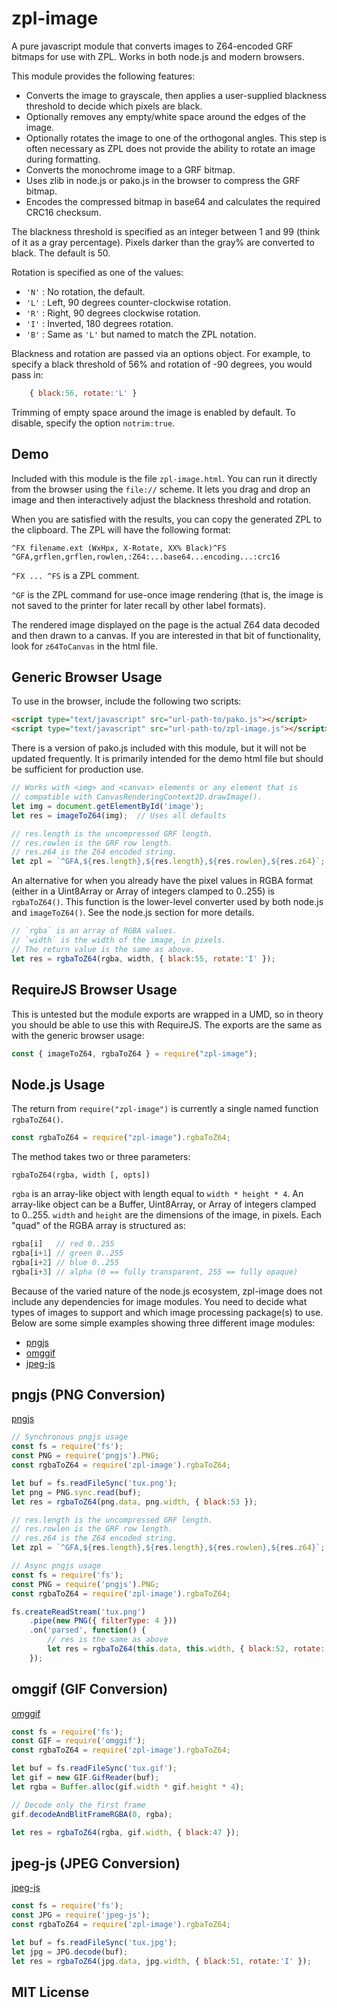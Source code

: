 
# zpl-image

A pure javascript module that converts images to Z64-encoded GRF bitmaps for use with ZPL.
Works in both node.js and modern browsers.

This module provides the following features:

  - Converts the image to grayscale, then applies a user-supplied blackness
    threshold to decide which pixels are black.
  - Optionally removes any empty/white space around the edges of the image.
  - Optionally rotates the image to one of the orthogonal angles.  This step
    is often necessary as ZPL does not provide the ability to rotate an image 
    during formatting.
  - Converts the monochrome image to a GRF bitmap.
  - Uses zlib in node.js or pako.js in the browser to compress the GRF bitmap.
  - Encodes the compressed bitmap in base64 and calculates the required CRC16 checksum.

The blackness threshold is specified as an integer between 1 and 99 (think of it as a
gray percentage).  Pixels darker than the gray% are converted to black.  The default is 50.

Rotation is specified as one of the values:

  - `'N'` : No rotation, the default.
  - `'L'` : Left, 90 degrees counter-clockwise rotation.
  - `'R'` : Right, 90 degrees clockwise rotation.
  - `'I'` : Inverted, 180 degrees rotation.
  - `'B'` : Same as `'L'` but named to match the ZPL notation.

Blackness and rotation are passed via an options object.  For example, to specify
a black threshold of 56% and rotation of -90 degrees, you would pass in:

```javascript
	{ black:56, rotate:'L' }
```

Trimming of empty space around the image is enabled by default.  To disable, specify
the option `notrim:true`.

## Demo

Included with this module is the file `zpl-image.html`.  You can run it directly
from the browser using the `file://` scheme.  It lets you drag and drop an image
and then interactively adjust the blackness threshold and rotation.

When you are satisfied with the results, you can copy the generated ZPL to the clipboard.
The ZPL will have the following format:

```
^FX filename.ext (WxHpx, X-Rotate, XX% Black)^FS
^GFA,grflen,grflen,rowlen,:Z64:...base64...encoding...:crc16
```

`^FX ... ^FS` is a ZPL comment.

`^GF` is the ZPL command for use-once image rendering (that is, the image is not
saved to the printer for later recall by other label formats).

The rendered image displayed on the page is the actual Z64 data decoded and then drawn
to a canvas.  If you are interested in that bit of functionality, look for `z64ToCanvas`
in the html file.

## Generic Browser Usage

To use in the browser, include the following two scripts:

```html
<script type="text/javascript" src="url-path-to/pako.js"></script>
<script type="text/javascript" src="url-path-to/zpl-image.js"></script>
```

There is a version of pako.js included with this module, but it will not be updated
frequently.  It is primarily intended for the demo html file but should be sufficient
for production use.

```javascript
// Works with <img> and <canvas> elements or any element that is
// compatible with CanvasRenderingContext2D.drawImage().
let img = document.getElementById('image');
let res = imageToZ64(img);	// Uses all defaults

// res.length is the uncompressed GRF length.
// res.rowlen is the GRF row length.
// res.z64 is the Z64 encoded string.
let zpl = `^GFA,${res.length},${res.length},${res.rowlen},${res.z64}`;
```

An alternative for when you already have the pixel values in RGBA format
(either in a Uint8Array or Array of integers clamped to 0..255) is 
`rgbaToZ64()`.  This function is the lower-level converter used
by both node.js and `imageToZ64()`.  See the node.js section for more details.

```javascript
// `rgba` is an array of RGBA values.
// `width` is the width of the image, in pixels.
// The return value is the same as above.
let res = rgbaToZ64(rgba, width, { black:55, rotate:'I' });
```

## RequireJS Browser Usage

This is untested but the module exports are wrapped in a UMD, so in theory you
should be able to use this with RequireJS.  The exports are the same as with the
generic browser usage:

```javascript
const { imageToZ64, rgbaToZ64 } = require("zpl-image");
```

## Node.js Usage

The return from `require("zpl-image")` is currently a single named function
`rgbaToZ64()`.

```javascript
const rgbaToZ64 = require("zpl-image").rgbaToZ64;
```

The method takes two or three parameters:

```
rgbaToZ64(rgba, width [, opts])
```

`rgba` is an array-like object with length equal to `width * height * 4`.
An array-like object can be a Buffer, Uint8Array, or Array of integers 
clamped to 0..255.  `width` and `height` are the dimensions of the image, in pixels.
Each "quad" of the RGBA array is structured as:

```javascript
rgba[i]   // red 0..255
rgba[i+1] // green 0..255
rgba[i+2] // blue 0..255
rgba[i+3] // alpha (0 == fully transparent, 255 == fully opaque)
```

Because of the varied nature of the node.js ecosystem, zpl-image does not include
any dependencies for image modules.  You need to decide what types of images to
support and which image processing package(s) to use.  Below are some simple
examples showing three different image modules:

  - [pngjs](https://www.npmjs.com/package/pngjs)
  - [omggif](https://www.npmjs.com/package/omggif)
  - [jpeg-js](https://www.npmjs.com/package/jpeg-js)

## pngjs (PNG Conversion)

[pngjs](https://www.npmjs.com/package/pngjs)

```javascript
// Synchronous pngjs usage
const fs = require('fs');
const PNG = require('pngjs').PNG;
const rgbaToZ64 = require('zpl-image').rgbaToZ64;

let buf = fs.readFileSync('tux.png');
let png = PNG.sync.read(buf);
let res = rgbaToZ64(png.data, png.width, { black:53 });

// res.length is the uncompressed GRF length.
// res.rowlen is the GRF row length.
// res.z64 is the Z64 encoded string.
let zpl = `^GFA,${res.length},${res.length},${res.rowlen},${res.z64}`;
```

```javascript
// Async pngjs usage
const fs = require('fs');
const PNG = require('pngjs').PNG;
const rgbaToZ64 = require('zpl-image').rgbaToZ64;

fs.createReadStream('tux.png')
    .pipe(new PNG({ filterType: 4 }))
	.on('parsed', function() {
		// res is the same as above
		let res = rgbaToZ64(this.data, this.width, { black:52, rotate:'R' });
	});
```

## omggif (GIF Conversion)

[omggif](https://www.npmjs.com/package/omggif)

```javascript
const fs = require('fs');
const GIF = require('omggif');
const rgbaToZ64 = require('zpl-image').rgbaToZ64;

let buf = fs.readFileSync('tux.gif');
let gif = new GIF.GifReader(buf);
let rgba = Buffer.alloc(gif.width * gif.height * 4);

// Decode only the first frame
gif.decodeAndBlitFrameRGBA(0, rgba);

let res = rgbaToZ64(rgba, gif.width, { black:47 });
```

## jpeg-js (JPEG Conversion)

[jpeg-js](https://www.npmjs.com/package/jpeg-js)

```javascript
const fs = require('fs');
const JPG = require('jpeg-js');
const rgbaToZ64 = require('zpl-image').rgbaToZ64;

let buf = fs.readFileSync('tux.jpg');
let jpg = JPG.decode(buf);
let res = rgbaToZ64(jpg.data, jpg.width, { black:51, rotate:'I' });
```

## MIT License

